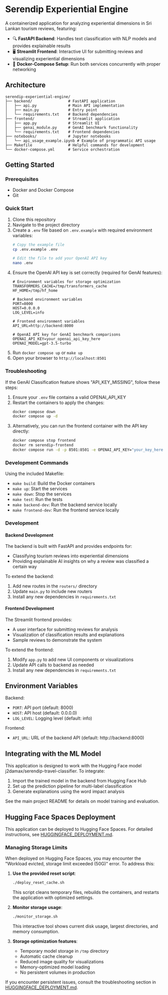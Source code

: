 # Serendip Experiential Engine

A containerized application for analyzing experiential dimensions in Sri Lankan tourism reviews, featuring:

- 🔍 **FastAPI Backend**: Handles text classification with NLP models and provides explainable results
- 🖥️ **Streamlit Frontend**: Interactive UI for submitting reviews and visualizing experiential dimensions
- 🐳 **Docker-Compose Setup**: Run both services concurrently with proper networking

## Architecture

```
serendip-experiential-engine/
├── backend/                # FastAPI application
│   ├── api.py              # Main API implementation
│   ├── main.py             # Entry point
│   └── requirements.txt    # Backend dependencies
├── frontend/               # Streamlit application
│   ├── app.py              # Streamlit UI
│   ├── genai_module.py     # GenAI benchmark functionality
│   └── requirements.txt    # Frontend dependencies
├── notebooks/              # Jupyter notebooks
│   └── api_usage_example.ipynb # Example of programmatic API usage
├── Makefile                # Helpful commands for development
└── docker-compose.yml      # Service orchestration
```

## Getting Started

### Prerequisites

- Docker and Docker Compose
- Git

### Quick Start

1. Clone this repository
2. Navigate to the project directory
3. Create a `.env` file based on `.env.example` with required environment variables:
   ```bash
   # Copy the example file
   cp .env.example .env
   
   # Edit the file to add your OpenAI API key
   nano .env
   ```
4. Ensure the OpenAI API key is set correctly (required for GenAI features):
   ```properties
   # Environment variables for storage optimization
   TRANSFORMERS_CACHE=/tmp/transformers_cache
   HF_HOME=/tmp/hf_home
   
   # Backend environment variables
   PORT=8000
   HOST=0.0.0.0
   LOG_LEVEL=info
   
   # Frontend environment variables
   API_URL=http://backend:8000
   
   # OpenAI API key for GenAI benchmark comparisons
   OPENAI_API_KEY=your_openai_api_key_here
   OPENAI_MODEL=gpt-3.5-turbo
   ```
5. Run `docker compose up` or `make up`
6. Open your browser to `http://localhost:8501`

### Troubleshooting

If the GenAI Classification feature shows "API_KEY_MISSING", follow these steps:

1. Ensure your `.env` file contains a valid OPENAI_API_KEY
2. Restart the containers to apply the changes:
   ```bash
   docker compose down
   docker compose up -d
   ```
3. Alternatively, you can run the frontend container with the API key directly:
   ```bash
   docker compose stop frontend
   docker rm serendip-frontend
   docker compose run -d -p 8501:8501 -e OPENAI_API_KEY="your_key_here" --name serendip-frontend frontend
   ```

### Development Commands

Using the included Makefile:

- `make build`: Build the Docker containers
- `make up`: Start the services
- `make down`: Stop the services
- `make test`: Run the tests
- `make backend-dev`: Run the backend service locally
- `make frontend-dev`: Run the frontend service locally

### Development

#### Backend Development

The backend is built with FastAPI and provides endpoints for:

- Classifying tourism reviews into experiential dimensions
- Providing explainable AI insights on why a review was classified a certain way

To extend the backend:

1. Add new routes in the `routers/` directory
2. Update `main.py` to include new routers
3. Install any new dependencies in `requirements.txt`

#### Frontend Development

The Streamlit frontend provides:

- A user interface for submitting reviews for analysis
- Visualization of classification results and explanations
- Sample reviews to demonstrate the system

To extend the frontend:

1. Modify `app.py` to add new UI components or visualizations
2. Update API calls to backend as needed
3. Install any new dependencies in `requirements.txt`

## Environment Variables

Backend:

- `PORT`: API port (default: 8000)
- `HOST`: API host (default: 0.0.0.0)
- `LOG_LEVEL`: Logging level (default: info)

Frontend:

- `API_URL`: URL of the backend API (default: http://backend:8000)

## Integrating with the ML Model

This application is designed to work with the Hugging Face model j2damax/serendip-travel-classifier. To integrate:

1. Import the trained model in the backend from Hugging Face Hub
2. Set up the prediction pipeline for multi-label classification
3. Generate explanations using the word impact analysis

See the main project README for details on model training and evaluation.

## Hugging Face Spaces Deployment

This application can be deployed to Hugging Face Spaces. For detailed instructions, see [HUGGINGFACE_DEPLOYMENT.md](./HUGGINGFACE_DEPLOYMENT.md).

### Managing Storage Limits

When deployed on Hugging Face Spaces, you may encounter the "Workload evicted, storage limit exceeded (50G)" error. To address this:

1. **Use the provided reset script**:

   ```bash
   ./deploy_reset_cache.sh
   ```

   This script cleans temporary files, rebuilds the containers, and restarts the application with optimized settings.

2. **Monitor storage usage**:

   ```bash
   ./monitor_storage.sh
   ```

   This interactive tool shows current disk usage, largest directories, and memory consumption.

3. **Storage optimization features**:
   - Temporary model storage in `/tmp` directory
   - Automatic cache cleanup
   - Reduced image quality for visualizations
   - Memory-optimized model loading
   - No persistent volumes in production

If you encounter persistent issues, consult the troubleshooting section in [HUGGINGFACE_DEPLOYMENT.md](./HUGGINGFACE_DEPLOYMENT.md).
